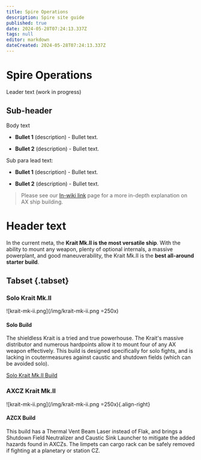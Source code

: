 ```yaml
---
title: Spire Operations
description: Spire site guide
published: true
date: 2024-05-28T07:24:13.337Z
tags: null
editor: markdown
dateCreated: 2024-05-28T07:24:13.337Z
---
```


# Spire Operations

Leader text (work in progress)

## Sub-header

Body text

- **Bullet 1** (description) - Bullet text.

- **Bullet 2** (description) - Bullet text.

Sub para lead text:

- **Bullet 1** (description) - Bullet text.

- **Bullet 2** (description) - Bullet text.

> Please see our [In-wiki link](/en/shipbuildtheory) page for a more in-depth explanation on AX ship building.

# Header text

In the current meta, the **Krait Mk.II is the most versatile ship**. With the ability to mount any weapon, plenty of optional internals, a massive powerplant, and good maneuverability, the Krait Mk.II is the **best all-around starter build**.

## Tabset {.tabset}

### Solo Krait Mk.II

![krait-mk-ii.png](/img/krait-mk-ii.png =250x)

#### **Solo Build**

The shieldless Krait is a tried and true powerhouse. The Krait's massive distributor and numerous hardpoints allow it to mount four of any AX weapon effectively. This build is designed specifically for solo fights, and is lacking in coutermeasures against caustic and shutdown fields (which can be avoided solo).

[Solo Krait Mk.II Build](https://edsy.org/s/vNkUQao)

### AXCZ Krait Mk.II

![krait-mk-ii.png](/img/krait-mk-ii.png =250x){.align-right}

#### **AZCX Build**

This build has a Thermal Vent Beam Laser instead of Flak, and brings a Shutdown Field Neutralizer and Caustic Sink Launcher to mitigate the added hazards found in AXCZs. The limpets can cargo rack can be safely removed if fighting at a planetary or station CZ.
